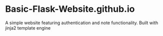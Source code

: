# Basic-Flask-Website.github.io
A simple website featuring authentication and note functionality. Built with jinja2 template engine
